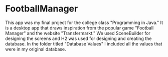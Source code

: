 # FootballManager

This app was my final project for the college class "Programming in Java." It is a desktop app that draws inspiration from the popular game "Football Manager" and the website "Transfermarkt." We used SceneBuilder for designing the screens and H2 was used for designing and creating the database. In the folder titled "Database Values" I included all the values that were in my original database.
